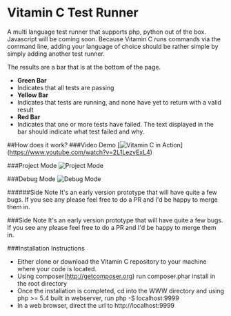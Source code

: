 Vitamin C Test Runner
========

A multi language test runner that supports php, python out of the box. Javascript will be coming soon. Because Vitamin C runs commands via the command line, adding your language of choice should be rather simple by simply adding another test runner.

The results are a bar that is at the bottom of the page.

- **Green Bar**
 - Indicates that all tests are passing
- **Yellow Bar**
 - Indicates that tests are running, and none have yet to return with a valid result
- **Red Bar**
 - Indicates that one or more tests have failed. The text displayed in the bar should indicate what test failed and why.


##How does it work?
###Video Demo
[![Vitamin C in Action](https://raw.githubusercontent.com/kcmerrill/VitaminC/master/vitaminc/demo/VitaminC_LiveMode.png)] (https://www.youtube.com/watch?v=2L1LezvExL4)

###Project Mode
![Project Mode](https://raw.githubusercontent.com/kcmerrill/VitaminC/master/vitaminc/demo/VitaminC_ProjectMode.png)

###Debug Mode
![Debug Mode](https://raw.githubusercontent.com/kcmerrill/VitaminC/master/vitaminc/demo/VitaminC_DebugMode.png)

######Side Note
It's an early version prototype that will have quite a few bugs. If you see any please feel free to do a PR and I'd be happy to merge them in.

###Side Note
It's an early version prototype that will have quite a few bugs. If you see any please feel free to do a PR and I'd be happy to merge them in.

###Installation Instructions
- Either clone or download the Vitamin C repository to your machine where your code is located.
- Using composer(http://getcomposer.org) run composer.phar install in the root directory
- Once the installation is completed, cd into the WWW directory and using php >= 5.4 built in webserver, run php -S localhost:9999
- In a web browser, direct the url to http://localhost:9999
